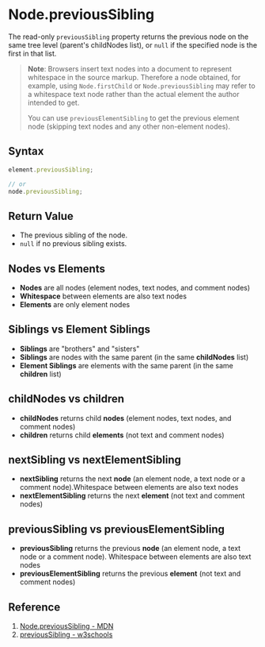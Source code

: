 # Node.previousSibling

The read-only `previousSibling` property returns the previous node on the same tree level (parent's childNodes list), or `null` if the specified node is the first in that list.

> **Note**: Browsers insert text nodes into a document to represent whitespace in the source markup. Therefore a node obtained, for example, using `Node.firstChild` or `Node.previousSibling` may refer to a whitespace text node rather than the actual element the author intended to get.
>
> You can use `previousElementSibling` to get the previous element node (skipping text nodes and any other non-element nodes).

## Syntax

```js
element.previousSibling;

// or
node.previousSibling;
```

## Return Value

- The previous sibling of the node.
- `null` if no previous sibling exists.

## Nodes vs Elements

- **Nodes** are all nodes (element nodes, text nodes, and comment nodes)
- **Whitespace** between elements are also text nodes
- **Elements** are only element nodes

## Siblings vs Element Siblings

- **Siblings** are "brothers" and "sisters"
- **Siblings** are nodes with the same parent (in the same **childNodes** list)
- **Element Siblings** are elements with the same parent (in the same **children** list)

## childNodes vs children

- **childNodes** returns child **nodes** (element nodes, text nodes, and comment nodes)
- **children** returns child **elements** (not text and comment nodes)

## nextSibling vs nextElementSibling

- **nextSibling** returns the next **node** (an element node, a text node or a comment node).Whitespace between elements are also text nodes
- **nextElementSibling** returns the next **element** (not text and comment nodes)

## previousSibling vs previousElementSibling

- **previousSibling** returns the previous **node** (an element node, a text node or a comment node). Whitespace between elements are also text nodes
- **previousElementSibling** returns the previous **element** (not text and comment nodes)

## Reference

1. [Node.previousSibling - MDN](https://developer.mozilla.org/en-US/docs/Web/API/Node/previousSibling)
2. [previousSibling - w3schools](https://www.w3schools.com/jsref/prop_node_previoussibling.asp)
